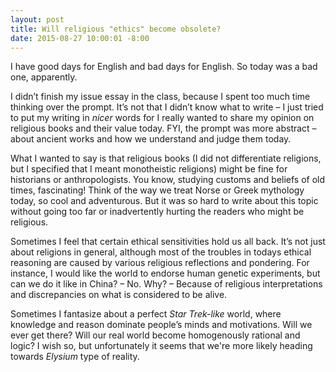 ```yaml
---
layout: post
title: Will religious "ethics" become obsolete?
date: 2015-08-27 10:00:01 -8:00
---
```


I have good days for English and bad days for English. So today was a bad one, apparently. 

I didn’t finish my issue essay in the class, because I spent too much time thinking over the prompt. It’s not that I didn’t know what to write – I just tried to put my writing in _nicer_ words for I really wanted to share my opinion on religious books and their value today. FYI, the prompt was more abstract – about ancient works and how we understand and judge them today.

What I wanted to say is that religious books (I did not differentiate religions, but I specified that I meant monotheistic religions) might be fine for historians or anthropologists. You know, studying customs and beliefs of old times, fascinating! Think of the way we treat Norse or Greek mythology today, so cool and adventurous. But it was so hard to write about this topic without going too far or inadvertently hurting the readers who might be religious. 

Sometimes I feel that certain ethical sensitivities hold us all back. It’s not just about religions in general, although most of the troubles in todays ethical reasoning are caused by various religious reflections and pondering. For instance, I would like the world to endorse human genetic experiments, but can we do it like in China? – No. Why? – Because of religious interpretations and discrepancies on what is considered to be alive. 

Sometimes I fantasize about a perfect _Star Trek-like_ world, where knowledge and reason dominate people’s minds and motivations. Will we ever get there? Will our real world become homogenously rational and logic? I wish so, but unfortunately it seems that we're more likely heading towards _Elysium_ type of reality.
